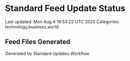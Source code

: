 # Standard Feed Update Status
Last updated: Mon Aug  4 16:53:22 UTC 2025
Categories: technology,business,world

## Feed Files Generated

Generated by Standard Updates Workflow
